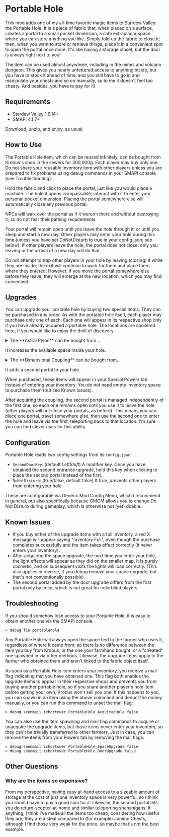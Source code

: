 # Portable Hole

This mod adds one of my all-time favorite magic items to Stardew Valley: the
Portable Hole. It is a piece of fabric that, when placed on a surface, creates
a portal to a small pocket dimension, a safe extraplanar space where you can
store anything you like. Simply fold up the fabric to close it; then, when you
want to store or retrieve things, place it in a convenient spot to open the
portal once more. It's like having a storage closet, but the door is always
right next to you!

The item can be used almost anywhere, including in the mines and volcano
dungeon. This gives you nearly unfettered access to anything inside, but you
have to stock it ahead of time, and you still have to go in and manipulate
your chests and so on manually, so to me it doesn't feel too cheaty. And
besides, you have to pay for it!


## Requirements

- Stardew Valley 1.6.14+
- SMAPI 4.1.7+

Download, unzip, and enjoy, as usual.


## How to Use

The Portable Hole item, which can be reused infinitely, can be bought from
Krobus's shop in the sewers for 300,000g. Each player may buy only one. Do
not share your reusable inventory item with other players unless you are
prepared to fix problems using debug commands in your SMAPI console (see
Troubleshooting).

Hold the fabric and click to place the portal, just like you would place a
machine. The hole it opens is impassable; interact with it to enter your
personal pocket dimension. Placing the portal somewhere else will automatically
close any previous portal.

NPCs will walk over the portal as if it weren't there and without destroying
it, so do not fear their pathing requirements.

Your portal will remain open until you leave the hole through it, or until you
sleep and start a new day. Other players may enter your hole during this time
(unless you have set DoNotDisturb to true in your config.json; see below). If
other players leave the hole, the portal does not close; only you leaving or
the arrival of a new day will do that.

Do not attempt to trap other players in your hole by leaving (closing) it while
they are inside; the exit will continue to work for them and place them where
they entered. However, if you move the portal somewhere else before they leave,
they will emerge at the new location, which you may find convenient.


## Upgrades

You can upgrade your portable hole by buying two special items. They can be
purchased in any order. As with the portable hole itself, each player may
purchase only one of each. Each one will appear in its respective shop only if
you have already acquired a portable hole. The locations are spoilered here, if
you would like to enjoy the thrill of discovery.

<details>
<summary>The **Astral Pylon** can be bought from...</summary>
the Shadow Vendor at the Desert Festival, for 300 calico eggs.
</details>

It increases the available space inside your hole.

<details>
<summary>The **Dimensional Coupling** can be bought from...</summary>
the Qi Gem shop in Mr. Qi's Walnut Room, for 60 Qi Gems.
</details>

It adds a second portal to your hole.

When purchased, these items will appear in your Special Powers tab instead of
entering your inventory. You do not need empty inventory space to purchase them
(but see Known Issues).

After acquiring the coupling, the second portal is managed independently of the
first one, so each one remains open until you use it to leave the hole (other
players will not close your portals, as before). This means you can place one
portal, travel somewhere else, then use the second one to enter the hole and
leave via the first, teleporting back to that location. I'm sure you can find
clever uses for this ability.


## Configuration

Portable Hole reads two config settings from its `config.json`:

- `SecondDoorKey`: (default *LeftShift*) A modifier key. Once you have obtained
the second entrance upgrade, hold this key when clicking to place the second
portal instead of the first.
- `DoNotDisturb`: (true/false, default false) If true, prevents other players
from entering your hole.

These are configurable via Generic Mod Config Menu, which I recommend in
general, but also specifically because GMCM allows you to change Do Not Disturb
during gameplay, which is otherwise not (yet) doable.


## Known Issues

- If you buy either of the upgrade items with a full inventory, a red X message
will appear saying "Inventory Full", even though the purchase completes
successfully and the item takes effect correctly (it never enters your
inventory).
- After acquiring the space upgrade, the next time you enter your hole, the
light effects will appear as they did on the smaller map. It is purely
cosmetic, and on subsequent visits the lights will load correctly.
(This also applies in reverse, if you debug remove your space upgrade, but
that's not conventionally possible)
- The second portal added by the door upgrade differs from the first portal
only by color, which is not great for colorblind players.


## Troubleshooting

If you should somehow lose access to your Portable Hole, it is easy to obtain
another one via the SMAPI console:

```
> debug fin portablehole
```

Any Portable Hole will always open the space tied to the farmer who uses it,
regardless of where it came from; so there is no difference between the item
you buy from Krobus, or the one your farmhand bought, or a "cheated" one
spawned in via other methods. Likewise, the upgrade items apply to the farmer
who obtained them and aren't linked to the fabric object itself.

As soon as a Portable Hole item enters your inventory, you receive a mail flag
indicating that you have obtained one. This flag both enables the upgrade items
to appear in their respective shops and prevents you from buying another
portable hole, so if you share another player's hole item before getting your
own, Krobus won't sell you one. If this happens to you, you can spawn in an
item using the above command and deduct the money manually, or you can run this
command to unset the mail flag:

```
> debug seenmail ichortower.PortableHole_AcquiredHole false
```

You can also use the item spawning and mail flag commands to acquire or
unacquire the upgrade items, but those items never enter your inventory, so
they can't be trivially transferred to other farmers. Just in case, you can
remove the items from your Powers tab by removing the mail flags:

```
> debug seenmail ichortower.PortableHole_SpaceUpgrade false
> debug seenmail ichortower.PortableHole_DoorUpgrade false
```


## Other Questions

### Why are the items so expensive?

From my perspective, having easy at-hand access to a sizeable amount of storage
at the cost of just one inventory space is very powerful, so I think you should
have to pay a good sum for it. Likewise, the second portal lets you do
return-scepter-at-home and similar teleporting shenanigans. If anything, I
think I've made all the items too cheap, considering how useful they are; they
are a steal compared to (for example) Junimo Chests, although I find those very
weak for the price, so maybe that's not the best example.

